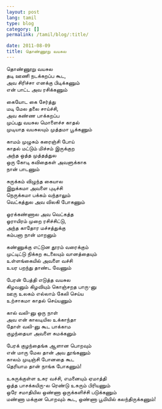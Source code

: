 ```yaml
---
layout: post
lang: tamil
type: blog
category: []
permalink: /tamil/blog/:title/

date: 2011-08-09
title: தொண்ணூறு வயசுல
---
```


தொண்ணூறு வயசுல <br/>
தடி ஊணி நடக்கறப்ப கூட, <br/>
அவ சிரிச்சா எனக்கு பிடிக்கணும் <br/>
என் பாட்ட அவ ரசிக்கணும்

கையோட கை சேர்த்து <br/>
மடி மேல தலை சாய்ச்சி, <br/>
அவ கண்ண பாக்கறப்ப <br/>
முப்பது வயசுல மொளைச்ச காதல் <br/>
முடியாத வயசுலயும் முத்தமா பூக்கணும்

காமம் முழுசும் கரைஞ்சி போய் <br/>
காதல் மட்டும் மிச்சம் இருக்குற <br/>
அந்த ஒத்த முத்தத்துல <br/>
ஒரு கோடி கவிதைகள் அவளுக்காக <br/>
நான் பாடணும்

சுருக்கம் விழுந்த கையால <br/>
இறுக்கமா அவளை புடிச்சி <br/>
நெருக்கமா பக்கம் வந்தாலும் <br/>
வெட்கத்துல அவ விலகி போகணும்

ஓரக்கண்ணால அவ வெட்கத்த <br/>
ஓராயிரம் முறை ரசிச்சிட்டு, <br/>
அந்த காதோர மச்சத்துக்கு <br/>
கம்பனா நான் மாறனும்

கண்ணுக்கு எட்டுன தூரம் வரைக்கும் <br/>
முட்டிட்டு நிக்கற கடலையும் வானத்தையும் <br/>
உள்ளங்கையில் அவளை வச்சி <br/>
உயர பறந்து தாண்ட வேணும்

பேரன் பேத்தி எடுத்த வயசுல <br/>
கிழவனும் கிழவியும் கொஞ்சறத பாரு-னு <br/>
ஊரு உலகம் எல்லாம் கேலி செய்ய <br/>
உற்சாகமா காதல் செய்யணும்

கால் வலி-னு ஒரு நாள் <br/>
அவ என் காலடியில உக்காந்தா <br/>
தோள் வலி-னு கூட பாக்காம <br/>
குழந்தையா அவளை சுமக்கனும்

பேரக் குழந்தைங்க ஆளான பொறவும் <br/>
என் மாரு மேல தான் அவ தூங்கணும் <br/>
காலம் முடிஞ்சி போனதை கூட <br/>
தெரியாம தான் நாங்க போகணும்!

உசுருக்குள்ள உசுர வச்சி, எமனையும் ஏமாத்தி <br/>
ஒத்த பாசக்கயிரு-ல ரெண்டு உசுரும் பிரியணும் <br/>
ஒரே சமாதியில ஒண்ணா ஒருக்களிச்சி படுக்கணும் <br/>
மண்ணா மக்குன பொறவும் கூட, ஒண்ணா பூமியில் கலந்திருக்கணும்!

